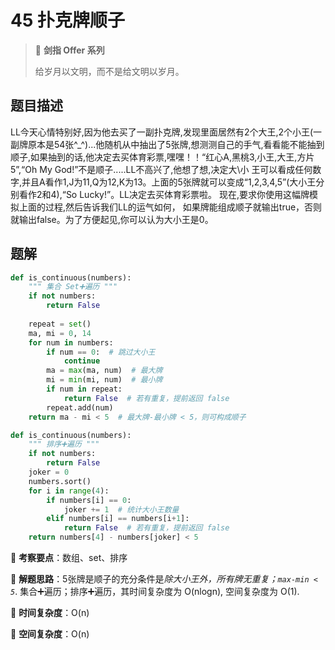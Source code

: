 # 45 扑克牌顺子

> 🌟 **剑指 Offer 系列**
>
> 给岁月以文明，而不是给文明以岁月。

## 题目描述

LL今天心情特别好,因为他去买了一副扑克牌,发现里面居然有2个大王,2个小王(一副牌原本是54张^_^)...他随机从中抽出了5张牌,想测测自己的手气,看看能不能抽到顺子,如果抽到的话,他决定去买体育彩票,嘿嘿！！“红心A,黑桃3,小王,大王,方片5”,“Oh My God!”不是顺子.....LL不高兴了,他想了想,决定大\小 王可以看成任何数字,并且A看作1,J为11,Q为12,K为13。上面的5张牌就可以变成“1,2,3,4,5”(大小王分别看作2和4),“So Lucky!”。LL决定去买体育彩票啦。 现在,要求你使用这幅牌模拟上面的过程,然后告诉我们LL的运气如何， 如果牌能组成顺子就输出true，否则就输出false。为了方便起见,你可以认为大小王是0。

## 题解

```python
def is_continuous(numbers):
    """ 集合 Set➕遍历 """
    if not numbers:
        return False
    
    repeat = set()
    ma, mi = 0, 14
    for num in numbers:
        if num == 0:  # 跳过大小王
            continue
        ma = max(ma, num)  # 最大牌
        mi = min(mi, num)  # 最小牌
        if num in repeat:
            return False  # 若有重复，提前返回 false
        repeat.add(num)
    return ma - mi < 5  # 最大牌-最小牌 < 5，则可构成顺子
```

```python
def is_continuous(numbers):
    """ 排序➕遍历 """
    if not numbers:
        return False
    joker = 0
    numbers.sort()
    for i in range(4):
        if numbers[i] == 0:
            joker += 1  # 统计大小王数量
        elif numbers[i] == numbers[i+1]:
            return False  # 若有重复，提前返回 false
    return numbers[4] - numbers[joker] < 5
```

🍥 **考察要点**：数组、set、排序

🍬 **解题思路**：5张牌是顺子的充分条件是*除大小王外，所有牌无重复；`max-min < 5`*. 集合➕遍历；排序➕遍历，其时间复杂度为 O(nlogn), 空间复杂度为 O(1).

🍉 **时间复杂度**：O(n)

🍭 **空间复杂度**：O(n)
